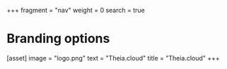 +++
fragment = "nav"
weight = 0
search = true

# Branding options
[asset]
  image = "logo.png"
  text = "Theia.cloud"
  title = "Theia.cloud"
+++
